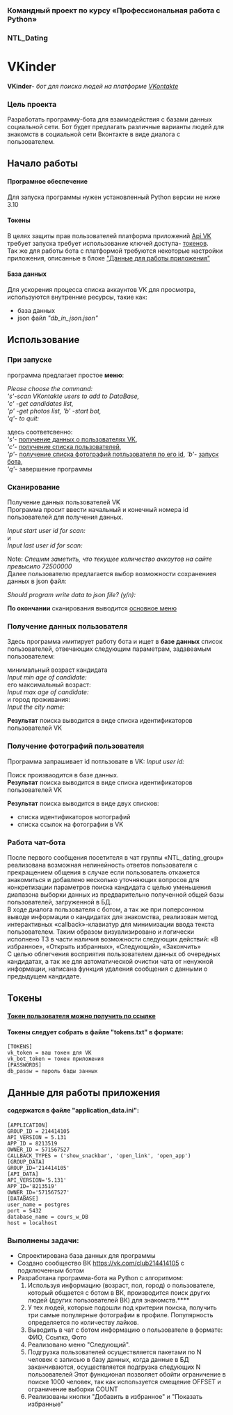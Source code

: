 

### Командный проект по курсу «Профессиональная работа с Python»
### NTL_Dating
# VKinder


**VKinder**- *бот для поиска людей на платформе [VKontakte](https://vk.com/)* 

### Цель проекта

Разработать программу-бота для взаимодействия с базами данных социальной сети. 
Бот будет предлагать различные варианты людей для знакомств в социальной сети Вконтакте в виде диалога с пользователем.


## Начало работы
#### Програмное обеспечение
Для запуска программы нужен установленный Python версии не ниже 3.10

#### Токены

В целях защиты прав пользователей платформа приложений [Api VK](https://dev.vk.com) 
требует запуска требует использование ключей доступа- [токенов](#Tokens).   
Так же для работы бота с платформой требуются некоторые настройки приложения, 
описанные в блоке ["Данные для работы приложения"](#ApplicationData)
#### База данных
Для ускорения процесса списка аккаунтов VK для просмотра, используются внутренние ресурсы, 
такие как: 
* база данных 
* json файл *"db_in_json.json"*


## Использование

### При запуске 
программа предлагает простое <b name = "base_menu">меню</b>:

*Please choose the command:   
's'-scan VKontakte users to add to DataBase,  
'c' -get candidates list,     
'p' -get photos list, 
'b' -start bot,   
'q'- to quit:*

здесь соответсвенно:  
*'s'*- [получение данных о пользователях VK](#Scan),  
*'c'*- [получение списка пользователей](#choose),     
*'p'*- [получение списка фотографий потльзователя по его id](#photo), 
*'b'*- [запуск бота](#bot),   
*'q'*- завершение программы

### <b name = "Scan">Сканирование</b>
Получение данных пользователей VK  
Программа просит ввести начальный и конечный номера id пользователей для получения данных.   

*Input start user id for scan:*  
и  
*Input last user id for scan:*

Note: *Спешим заметить, что текущее количество аккаутов на сайте превысило 72500000*  
Далее пользователю предлагается выбор возможности сохранениея данных в json файл:

*Should program write data to json file? (y/n):*

**По окончании** сканирования выводится [основное меню](#base_menu)

### <b name = "choose">Получение данных пользователя</b>
Здесь программа имитирует работу бота и ищет в **базе данных** список пользователей, 
отвечающих следующим параметрам, задавеамым пользователем:

минимальный возраст кандидата  
*Input min age of candidate:*	  
его максимальный возраст:  
*Input max age of candidate:*  
и город проживания:  
*Input the city name:*

**Результат** поиска выводится в виде списка идентификаторов пользователей VK

### <b name = "photo">Получение фотографий пользователя</b>
Программа запрашивает id потльзовате в VK:
*Input user id:*

Поиск произваодится в базе данных.  
**Результат** поиска выводится в виде списка идентификаторов пользователей VK

**Результат** поиска выводится в виде двух списков:  
* списка идентификаторов ыотографий  
* списка ссылок на фотографии в VK

### <b name = "bot">Работа чат-бота</b>
После первого сообщения посетителя в чат группы «NTL_dating_group» 
реализована возможная нелинейность ответов пользователя с прекращением общения 
в случае если пользователь откажется знакомиться и добавлено несколько уточняющих 
вопросов для конкретизации параметров поиска кандидата с целью уменьшения 
диапазона выборки данных из предварительно полученной общей базы пользователей, 
загруженной в БД.  
В ходе диалога пользователя с ботом, а так же при поперсонном выводе 
информации о кандидатах для знакомства, реализован метод интерактивных 
«callback»-клавиатур для минимизации ввода текста  пользователем. 
Таким образом визуализировано и логически исполнено ТЗ в части наличия возможности 
следующих действий: «В избранное», «Открыть избранных», «Следующий», «Закончить»  
С целью облегчения восприятия пользователем данных об очередных кандидатах, а так же 
для автоматической очистки чата от ненужной информации, написана функция удаления 
сообщения с данными о предыдущем кандидате.

## <b name = "Tokens">Токены</b>
#### [Токен пользователя можно получить по ссылке](https://oauth.vk.com/authorize?client_id=8116853&scope=wall,offline&redirect_uri=https://cosmio.io/api/vkinder/api.php&display=page&v=5.24&response_type=token)
#### Токены следует собрать в файле "tokens.txt" в формате:

    [TOKENS]
    vk_token = ваш токен для VK
    vk_bot_token = токен приложения
    [PASSWORDS]
    db_passw = пароль бады занных

## <b name = "ApplicationData">Данные для работы приложения</b>
#### содержатся в файле "application_data.ini":
    [APPLICATION]
    GROUP_ID = 214414105
    API_VERSION = 5.131
    APP_ID = 8213519
    OWNER_ID = 571567527
    CALLBACK_TYPES = ('show_snackbar', 'open_link', 'open_app')
    [GROUP_DATA]
    GROUP_ID='214414105'
    [API_DATA]
    API_VERSION='5.131'
    APP_ID='8213519'
    OWNER_ID='571567527'
    [DATABASE]
    user_name = postgres
    port = 5432
    database_name = cours_w_DB
    host = localhost


### Выполнены задачи:
* Спроектирована база данных для программы
* Создано сообщество ВК https://vk.com/club214414105 c подключенным ботом
* Разработана программа-бота на Python с алгоритмом:
   1) Используя информацию (возраст, пол, город) о пользователе, который общается с ботом в ВК, производится поиск других людей (других пользователей ВК) для знакомств.****
   2) У тех людей, которые подошли под критерии поиска, получить три самые популярные фотографии в профиле. Популярность определяется по количеству лайков.
   3) Выводить в чат с ботом информацию о пользователе в формате: ФИО, Ссылка, Фото
   4) Реализовано меню "Следующий".
   5) Подгрузка пользователей осуществляется пакетами по N человек с записью в базу данных, когда данные в БД заканчиваются, осуществляется подгрузка следующих N пользователей Этот функционал позволяет обойти ограничение в поиске 1000 человек, так как используется смещение OFFSET и ограничение выборки COUNT
   6) Реализованы кнопки "Добавить в избранное" и "Показать избранные"
